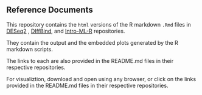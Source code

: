 ## Reference Documents

This repository contains the `html` versions of the R markdown `.Rmd` files in [DESeq2](https://github.com/nshanian/DESeq2) , [DIffBind](https://github.com/nshanian/DiffBind), and [Intro-ML-R](https://github.com/nshanian/Intro-ML-R) repositories. 

They contain the output and the embedded plots generated by the R markdown scripts.

The links to each are also provided in the README.md files in their respective repositories. 

For visualiztion, download and open using any browser, or click on the links provided in the README.md files in their respective repositories.
